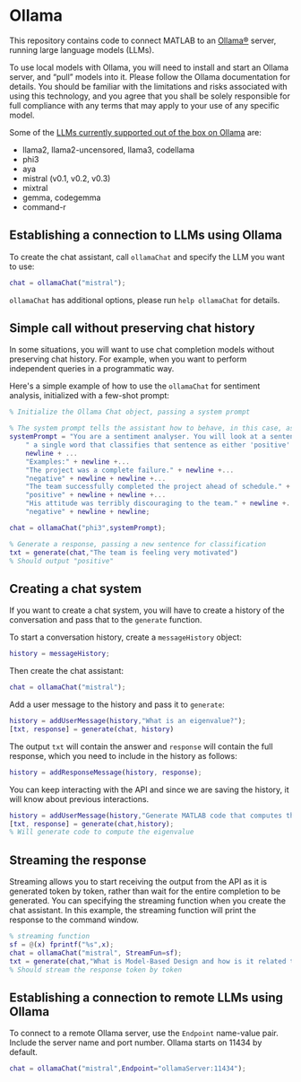 # Ollama

This repository contains code to connect MATLAB to an [Ollama®](https://ollama.com) server, running large language models (LLMs).

To use local models with Ollama, you will need to install and start an Ollama server, and “pull” models into it. Please follow the Ollama documentation for details. You should be familiar with the limitations and risks associated with using this technology, and you agree that you shall be solely responsible for full compliance with any terms that may apply to your use of any specific model.

Some of the [LLMs currently supported out of the box on Ollama](https://ollama.com/library) are:
- llama2, llama2-uncensored, llama3, codellama
- phi3
- aya
- mistral (v0.1, v0.2, v0.3)
- mixtral
- gemma, codegemma
- command-r

## Establishing a connection to LLMs using Ollama

To create the chat assistant, call `ollamaChat` and specify the LLM you want to use:
```matlab
chat = ollamaChat("mistral");
```

`ollamaChat` has additional options, please run `help ollamaChat` for details.

## Simple call without preserving chat history

In some situations, you will want to use chat completion models without preserving chat history. For example, when you want to perform independent queries in a programmatic way.

Here's a simple example of how to use the `ollamaChat` for sentiment analysis, initialized with a few-shot prompt:

```matlab
% Initialize the Ollama Chat object, passing a system prompt

% The system prompt tells the assistant how to behave, in this case, as a sentiment analyzer
systemPrompt = "You are a sentiment analyser. You will look at a sentence and output"+...
    " a single word that classifies that sentence as either 'positive' or 'negative'."+....
    newline + ...
    "Examples:" + newline +...
    "The project was a complete failure." + newline +...
    "negative" + newline + newline +...  
    "The team successfully completed the project ahead of schedule." + newline +...
    "positive" + newline + newline +...
    "His attitude was terribly discouraging to the team." + newline +...
    "negative" + newline + newline;

chat = ollamaChat("phi3",systemPrompt);

% Generate a response, passing a new sentence for classification
txt = generate(chat,"The team is feeling very motivated")
% Should output "positive"
```

## Creating a chat system

If you want to create a chat system, you will have to create a history of the conversation and pass that to the `generate` function.

To start a conversation history, create a `messageHistory` object:

```matlab
history = messageHistory;
```

Then create the chat assistant:

```matlab
chat = ollamaChat("mistral");
```

Add a user message to the history and pass it to `generate`:

```matlab
history = addUserMessage(history,"What is an eigenvalue?");
[txt, response] = generate(chat, history)
```

The output `txt` will contain the answer and `response` will contain the full response, which you need to include in the history as follows:
```matlab
history = addResponseMessage(history, response);
```

You can keep interacting with the API and since we are saving the history, it will know about previous interactions.
```matlab
history = addUserMessage(history,"Generate MATLAB code that computes that");
[txt, response] = generate(chat,history);
% Will generate code to compute the eigenvalue
```

## Streaming the response

Streaming allows you to start receiving the output from the API as it is generated token by token, rather than wait for the entire completion to be generated. You can specifying the streaming function when you create the chat assistant. In this example, the streaming function will print the response to the command window.
```matlab
% streaming function
sf = @(x) fprintf("%s",x);
chat = ollamaChat("mistral", StreamFun=sf);
txt = generate(chat,"What is Model-Based Design and how is it related to Digital Twin?");
% Should stream the response token by token
```

## Establishing a connection to remote LLMs using Ollama

To connect to a remote Ollama server, use the `Endpoint` name-value pair. Include the server name and port number. Ollama starts on 11434 by default.
```matlab
chat = ollamaChat("mistral",Endpoint="ollamaServer:11434");
```
